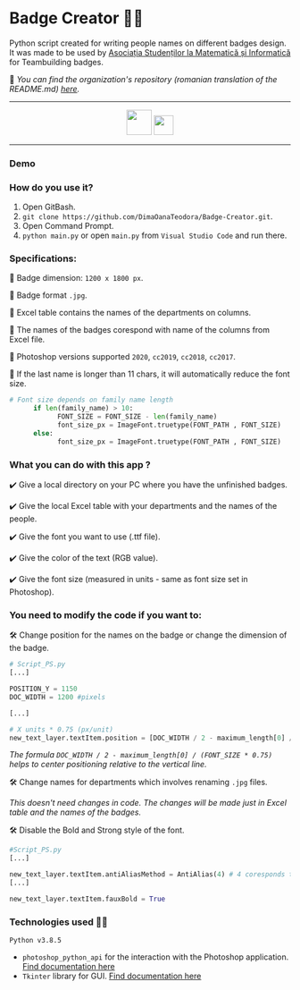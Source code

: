 # Badge Creator :mage_man:
Python script created for writing people names on different badges design. It was made to be used by [Asociația Studenților la Matematică și Informatică](https://www.asmi.ro/) for Teambuilding badges.

 :pushpin: *You can find the organization's repository (romanian translation of the README.md) [here]().*

<hr>
<div align="center">
<img src="https://cdn.icon-icons.com/icons2/112/PNG/512/python_18894.png" width="45" height="45"/>
<img src="https://upload.wikimedia.org/wikipedia/commons/thumb/2/20/Photoshop_CC_icon.png/615px-Photoshop_CC_icon.png" width="35" height="35"/>
</div>
<hr>

### Demo

### How do you use it?
1. Open GitBash.
2. ```git clone https://github.com/DimaOanaTeodora/Badge-Creator.git```.
3. Open Command Prompt.
4. ```python main.py```
or open ```main.py``` from ```Visual Studio Code``` and run there.

### Specifications:
:diamond_shape_with_a_dot_inside: Badge dimension: ```1200 x 1800 px```.

:diamond_shape_with_a_dot_inside: Badge format ```.jpg```.

:diamond_shape_with_a_dot_inside: Excel table contains the names of the departments on columns.

:diamond_shape_with_a_dot_inside: The names of the badges corespond with name of the columns from Excel file.

:diamond_shape_with_a_dot_inside: Photoshop versions supported ```2020```, ```cc2019```, ```cc2018```, ```cc2017```.

:diamond_shape_with_a_dot_inside: If the last name is longer than 11 chars, it will automatically reduce the font size.
```python
# Font size depends on family name length
      if len(family_name) > 10:
            FONT_SIZE = FONT_SIZE - len(family_name) 
            font_size_px = ImageFont.truetype(FONT_PATH , FONT_SIZE)
      else:
            font_size_px = ImageFont.truetype(FONT_PATH , FONT_SIZE)
 ```

### What you can do with this app ?
:heavy_check_mark: Give a local directory on your PC where you have the unfinished badges.

:heavy_check_mark: Give the local Excel table with your departments and the names of the people.

:heavy_check_mark: Give the font you want to use (.ttf file).

:heavy_check_mark: Give the color of the text (RGB value).

:heavy_check_mark: Give the font size (measured in units - same as font size set in Photoshop).

### You need to modify the code if you want to:
:hammer_and_wrench: Change position for the names on the badge or change the dimension of the badge.
```python
# Script_PS.py
[...]

POSITION_Y = 1150 
DOC_WIDTH = 1200 #pixels

[...]

# X units * 0.75 (px/unit)
new_text_layer.textItem.position = [DOC_WIDTH / 2 - maximum_length[0] / (FONT_SIZE * 0.75), POSITION_Y] # [OX, OY]
``` 
*The formula ```DOC_WIDTH / 2 - maximum_length[0] / (FONT_SIZE * 0.75)``` helps to center positioning relative to the vertical line.*

:hammer_and_wrench: Change names for departments which involves renaming ```.jpg``` files.

*This doesn't need changes in code. The changes will be made just in Excel table and the names of the badges.*

:hammer_and_wrench: Disable the Bold and Strong style of the font.  
```python
#Script_PS.py
[...]

new_text_layer.textItem.antiAliasMethod = AntiAlias(4) # 4 coresponds to Strong property
[...]

new_text_layer.textItem.fauxBold = True
```


### Technologies used :woman_technologist:

 ```Python v3.8.5```

- ```photoshop_python_api``` for the interaction with the Photoshop application. [Find documentation here](https://photoshop-python-api.readthedocs.io/en/master/)
- ```Tkinter``` library for GUI. [Find documentation here](https://docs.python.org/3/library/tk.html)
